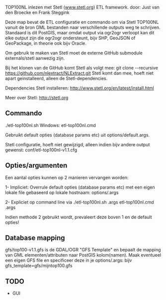 TOP100NL inlezen met Stetl (www.stetl.org) ETL framework.
door: Just van den Broecke en Frank Steggink

Deze map bevat de ETL configuratie en commando om via Stetl
TOP100NL vanuit de bron GML bestanden naar verschillende outputs weg te schrijven.
Standaard is dit PostGIS, maar omdat output via ogr2ogr verloopt kan dit
elke output zijn die ogr2ogr ondersteunt, bijv SHP, GeoJSON of GeoPackage, in theorie ook bijv Oracle.

Om gebruik te maken van Stetl moet de externe GitHub submodule externals/stetl
aanwezig zijn.

Bij het klonen van de GitHub komt Stetl als volgt mee:
git clone --recursive https://github.com/nlextract/NLExtract.git
Stetl komt dan mee, hoeft niet apart geinstalleerd, alleen de Stetl-dependencies.

Dependencies Stetl installeren:
http://www.stetl.org/en/latest/install.html

Meer over Stetl: http://stetl.org

Commando
--------

./etl-top100nl.sh
Windows: etl-top100nl.cmd

Gebruikt default opties (database params etc) uit options/default.args.

Stetl configuratie, hoeft niet gewijzigd, alleen indien bijv andere output gewenst:
conf/etl-top100nl-v1.1.cfg

Opties/argumenten
-----------------

Een aantal opties kunnen op 2 manieren vervangen worden:

1- Impliciet: Overrule default opties (database params etc) met een eigen lokale file gebaseerd op
lokale hostnaam: options/<jouw host naam>.args

2- Expliciet op command line via  ./etl-top100nl.sh <mijn opties file>.args
                                  etl-top100nl.cmd <mijn opties file>.args

Indien methode 2 gebruikt wordt, prevaleert deze boven 1 en de default opties!

Database mapping
----------------
gfs/top100-v1.1.gfs is de GDAL/OGR "GFS Template" en bepaalt de mapping van GML elementen/attributen
naar PostGIS kolom(namen). Maak eventueel een eigen GFS file en specificeer deze in je
options/<jouw host naam>.args: bijv gfs_template=gfs/mijntop100.gfs

TODO
----
* GUI
